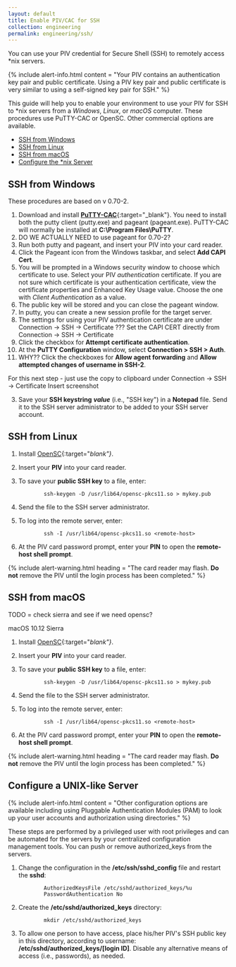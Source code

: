 ```yaml
---
layout: default
title: Enable PIV/CAC for SSH
collection: engineering
permalink: engineering/ssh/
---
```


You can use your PIV credential for Secure Shell (SSH) to remotely access *nix servers.  

{% include alert-info.html content = "Your PIV contains an authentication key pair and public certificate. Using a PIV key pair and public certificate is very similar to using a self-signed key pair for SSH." %}

This guide will help you to enable your environment to use your PIV for SSH to *nix servers from a _Windows_, _Linux_, or _macOS_ computer.  These procedures use PuTTY-CAC or OpenSC.  Other commercial options are available.    

- [SSH from Windows](#ssh-from-windows) 
- [SSH from Linux](#ssh-from-linux)
- [SSH from macOS](#ssh-from-macOS)
- [Configure the *nix Server](#configure-a-unix-like-server)

## SSH from Windows

These procedures are based on v 0.70-2. 

1. Download and install [**PuTTY-CAC**](https://www.github.com/NoMoreFood/putty-cac/releases){:target="_blank"}. You need to install both the putty client (putty.exe) and pageant (pageant.exe).  PuTTY-CAC will normally be installed at **C:\Program Files\PuTTY**.
1. DO WE ACTUALLY NEED to use pageant for 0.70-2? 
1. Run both putty and pageant, and insert your PIV into your card reader.
1. Click the Pageant icon from the Windows taskbar, and select **Add CAPI Cert**.
1. You will be prompted in a Windows security window to choose which certificate to use.  Select your PIV _authentication_ certificate.  If you are not sure which certificate is your authentication certificate, view the certificate properties and Enhanced Key Usage value.  Choose the one with _Client Authentication_ as a value. 
1. The public key will be stored and you can close the pageant window.  
1. In putty, you can create a new session profile for the target server.  
3. The settings for using your PIV authentication certificate are under Connection -> SSH -> Certificate
??? Set the CAPI CERT directly from Connection -> SSH -> Certificate
4. Click the checkbox for **Attempt certificate authentication**.
5. At the **PuTTY Configuration** window, select **Connection &gt; SSH &gt; Auth**. 
6. WHY?? Click the checkboxes for **Allow agent forwarding** and **Allow attempted changes of username in SSH-2**.

For this next step - just use the copy to clipboard under Connection -> SSH -> Certificate
Insert screenshot

3. Save your **SSH keystring**&nbsp;**_value_** (i.e., "SSH key") in a **Notepad** file. Send it to the SSH server administrator to be added to your SSH server account. 

## SSH from Linux

1. Install [OpenSC](https://www.github.com/OpenSC/OpenSC/wiki/Download-latest-OpenSC-stable-release){:target="_blank"}_.
1. Insert your **PIV** into your card reader.
1. To save your **public SSH key** to a file, enter:

    ```
			ssh-keygen -D /usr/lib64/opensc-pkcs11.so > mykey.pub
    ```  

1. Send the file to the SSH server administrator.
1. To log into the remote server, enter:

    ```
			ssh -I /usr/lib64/opensc-pkcs11.so <remote-host>
    ```    

3. At the PIV card password prompt, enter your **PIN** to open the **remote-host shell prompt**.

{% include alert-warning.html heading = "The card reader may flash. **Do not** remove the PIV until the login process has been completed." %} 



## SSH from macOS
TODO = check sierra and see if we need opensc?

macOS 10.12 Sierra 
  
1. Install [OpenSC](https://www.github.com/OpenSC/OpenSC/wiki/Download-latest-OpenSC-stable-release){:target="_blank"}_.
1. Insert your **PIV** into your card reader.
1. To save your **public SSH key** to a file, enter:

    ```
			ssh-keygen -D /usr/lib64/opensc-pkcs11.so > mykey.pub
    ```  

1. Send the file to the SSH server administrator.
1. To log into the remote server, enter:

    ```
			ssh -I /usr/lib64/opensc-pkcs11.so <remote-host>
    ```    

1. At the PIV card password prompt, enter your **PIN** to open the **remote-host shell prompt**.

{% include alert-warning.html heading = "The card reader may flash. **Do not** remove the PIV until the login process has been completed." %}

## Configure a UNIX-like Server

{% include alert-info.html content = "Other configuration options are available including using Pluggable Authentication Modules (PAM) to look up your user accounts and authorization using directories." %}

These steps are performed by a privileged user with root privileges and can be automated for the servers by your centralized configuration management tools.  You can push or remove authorized_keys from the servers. 

1. Change the configuration in the **/etc/ssh/sshd_config** file and restart the **sshd**:

    ```
			AuthorizedKeysFile /etc/sshd/authorized_keys/%u  
			PasswordAuthentication No
    ```

2. Create the **/etc/sshd/authorized_keys** directory:

    ```
			mkdir /etc/sshd/authorized_keys
    ```

3. To allow one person to have access, place his/her PIV's SSH public key in this directory, according to username: **/etc/sshd/authorized_keys/[login ID]**. Disable any alternative means of access (i.e., passwords), as needed.
   
